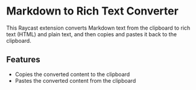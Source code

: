 # Markdown to Rich Text Converter

This Raycast extension converts Markdown text from the clipboard to rich text (HTML) and plain text, and then copies and pastes it back to the clipboard.

## Features

- Copies the converted content to the clipboard
- Pastes the converted content from the clipboard
